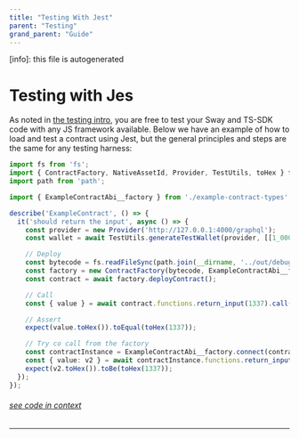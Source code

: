 ```yaml
---
title: "Testing With Jest"
parent: "Testing"
grand_parent: "Guide"
---
```


[info]: this file is autogenerated
# Testing with Jes

As noted in [the testing intro](./index.md), you are free to test your Sway and TS-SDK code with any JS framework available. Below we have an example of how to load and test a contract using Jest, but the general principles and steps are the same for any testing harness:


```typescript
import fs from 'fs';
import { ContractFactory, NativeAssetId, Provider, TestUtils, toHex } from 'fuels';
import path from 'path';

import { ExampleContractAbi__factory } from './example-contract-types';

describe('ExampleContract', () => {
  it('should return the input', async () => {
    const provider = new Provider('http://127.0.0.1:4000/graphql');
    const wallet = await TestUtils.generateTestWallet(provider, [[1_000, NativeAssetId]]);

    // Deploy
    const bytecode = fs.readFileSync(path.join(__dirname, '../out/debug/example-contract.bin'));
    const factory = new ContractFactory(bytecode, ExampleContractAbi__factory.abi, wallet);
    const contract = await factory.deployContract();

    // Call
    const { value } = await contract.functions.return_input(1337).call();

    // Assert
    expect(value.toHex()).toEqual(toHex(1337));

    // Try co call from the factory
    const contractInstance = ExampleContractAbi__factory.connect(contract.id, wallet);
    const { value: v2 } = await contractInstance.functions.return_input(1337).call();
    expect(v2.toHex()).toBe(toHex(1337));
  });
});
```
###### [see code in context](https://github.com/FuelLabs/fuels-ts/blob/master/packages/example-contract/src/example-contract.test.ts#L1-L30)

---

